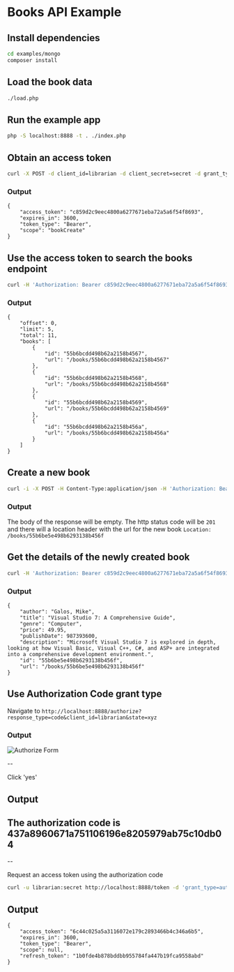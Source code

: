 # Books API Example

## Install dependencies
```sh
cd examples/mongo
composer install
```

## Load the book data
```sh
./load.php
```

## Run the example app
```sh
php -S localhost:8888 -t . ./index.php
```

## Obtain an access token
```sh
curl -X POST -d client_id=librarian -d client_secret=secret -d grant_type=client_credentials http://localhost:8888/token
```
### Output
```
{
    "access_token": "c859d2c9eec4800a6277671eba72a5a6f54f8693",
    "expires_in": 3600,
    "token_type": "Bearer",
    "scope": "bookCreate"
}
```

## Use the access token to search the books endpoint
```sh
curl -H 'Authorization: Bearer c859d2c9eec4800a6277671eba72a5a6f54f8693' http://localhost:8888/books
```

### Output
```
{
    "offset": 0,
    "limit": 5,
    "total": 11,
    "books": [
        {
            "id": "55b6bcdd498b62a2158b4567",
            "url": "/books/55b6bcdd498b62a2158b4567"
        },
        {
            "id": "55b6bcdd498b62a2158b4568",
            "url": "/books/55b6bcdd498b62a2158b4568"
        },
        {
            "id": "55b6bcdd498b62a2158b4569",
            "url": "/books/55b6bcdd498b62a2158b4569"
        },
        {
            "id": "55b6bcdd498b62a2158b456a",
            "url": "/books/55b6bcdd498b62a2158b456a"
        }
    ]
}
```

## Create a new book
```sh
curl -i -X POST -H Content-Type:application/json -H 'Authorization: Bearer c859d2c9eec4800a6277671eba72a5a6f54f8693' -d @examples/mongo/create.json http://localhost:8888/books
```

### Output

The body of the response will be empty.  The http status code will be `201` and there will a location header with the url for the new book `Location: /books/55b6be5e498b6293138b456f`

## Get the details of the newly created book

```sh
curl -H 'Authorization: Bearer c859d2c9eec4800a6277671eba72a5a6f54f8693' http://localhost:8888/books/55b6be5e498b6293138b456f
```

### Output
```
{
    "author": "Galos, Mike",
    "title": "Visual Studio 7: A Comprehensive Guide",
    "genre": "Computer",
    "price": 49.95,
    "publishDate": 987393600,
    "description": "Microsoft Visual Studio 7 is explored in depth, looking at how Visual Basic, Visual C++, C#, and ASP+ are integrated into a comprehensive development environment.",
    "id": "55b6be5e498b6293138b456f",
    "url": "/books/55b6be5e498b6293138b456f"
}
```

## Use Authorization Code grant type

Navigate to `http://localhost:8888/authorize?response_type=code&client_id=librarian&state=xyz`

### Output

![Authorize Form](https://raw.githubusercontent.com/chadicus/slim-oauth2/master/examples/mongo/form.png)

--

Click 'yes'

## Output

<h2>The authorization code is 437a8960671a751106196e8205979ab75c10db04</h2>

--

Request an access token using the authorization code

```sh
curl -u librarian:secret http://localhost:8888/token -d 'grant_type=authorization_code&code=437a8960671a751106196e8205979ab75c10db04'
```

## Output
```
{
    "access_token": "6c44c025a5a3116072e179c2893466b4c346a6b5",
    "expires_in": 3600,
    "token_type": "Bearer",
    "scope": null,
    "refresh_token": "1b0fde4b878bddbb955784fa447b19fca9558abd"
}
```

